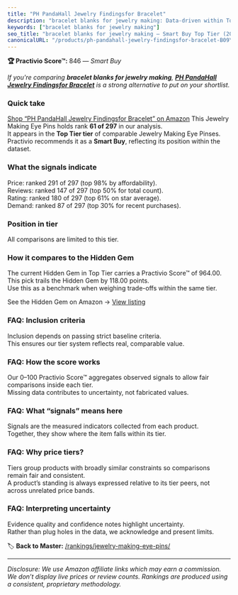 ```yaml
---
title: "PH PandaHall Jewelry Findingsfor Bracelet"
description: "bracelet blanks for jewelry making: Data-driven within Top Tier ranking using the Practivio Score™. Positioned by quality, value, demand, findability, momentum."
keywords: ["bracelet blanks for jewelry making"]
seo_title: "bracelet blanks for jewelry making — Smart Buy Top Tier (2025)"
canonicalURL: "/products/ph-pandahall-jewelry-findingsfor-bracelet-B09YY2ZK3T/"
---
```


**🏆 Practivio Score™:** 846 — _Smart Buy_


*If you're comparing **bracelet blanks for jewelry making**, **[PH PandaHall Jewelry Findingsfor Bracelet](https://www.amazon.com/dp/B09YY2ZK3T?tag=practivio-20)** is a strong alternative to put on your shortlist.*
### Quick take
[Shop “PH PandaHall Jewelry Findingsfor Bracelet” on Amazon](https://www.amazon.com/dp/B09YY2ZK3T?tag=practivio-20)
This Jewelry Making Eye Pins holds rank **61 of 297** in our analysis.  
It appears in the **Top Tier tier** of comparable Jewelry Making Eye Pinses.  
Practivio recommends it as a **Smart Buy**, reflecting its position within the dataset.

### What the signals indicate
Price: ranked 291 of 297 (top 98% by affordability).  
Reviews: ranked 147 of 297 (top 50% for total count).  
Rating: ranked 180 of 297 (top 61% on star average).  
Demand: ranked 87 of 297 (top 30% for recent purchases).

### Position in tier
All comparisons are limited to this tier.

### How it compares to the Hidden Gem
The current Hidden Gem in Top Tier carries a Practivio Score™ of 964.00.  
This pick trails the Hidden Gem by 118.00 points.  
Use this as a benchmark when weighing trade-offs within the same tier.  

See the Hidden Gem on Amazon → [View listing](https://www.amazon.com/dp/B07543G29V?tag=practivio-20)

### FAQ: Inclusion criteria
Inclusion depends on passing strict baseline criteria.  
This ensures our tier system reflects real, comparable value.

### FAQ: How the score works
Our 0–100 Practivio Score™ aggregates observed signals to allow fair comparisons inside each tier.  
Missing data contributes to uncertainty, not fabricated values.

### FAQ: What “signals” means here
Signals are the measured indicators collected from each product.  
Together, they show where the item falls within its tier.

### FAQ: Why price tiers?
Tiers group products with broadly similar constraints so comparisons remain fair and consistent.  
A product’s standing is always expressed relative to its tier peers, not across unrelated price bands.

### FAQ: Interpreting uncertainty
Evidence quality and confidence notes highlight uncertainty.  
Rather than plug holes in the data, we acknowledge and present limits.


🏷️ **Back to Master:** [/rankings/jewelry-making-eye-pins/](/rankings/jewelry-making-eye-pins/)

---
_Disclosure: We use Amazon affiliate links which may earn a commission. We don’t display live prices or review counts. Rankings are produced using a consistent, proprietary methodology._
